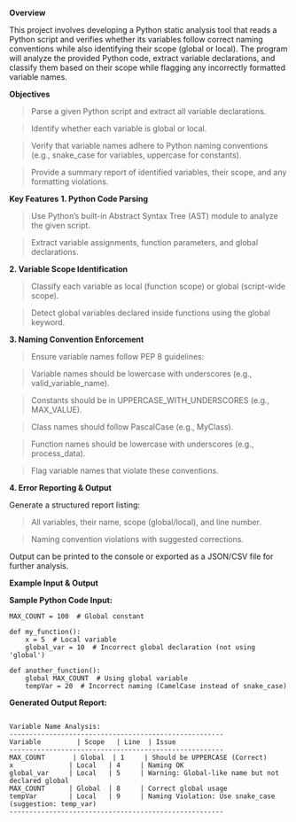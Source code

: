 **Overview**

This project involves developing a Python static analysis tool that reads a Python script and verifies whether its variables follow correct naming conventions while also identifying their scope (global or local). The program will analyze the provided Python code, extract variable declarations, and classify them based on their scope while flagging any incorrectly formatted variable names.

**Objectives**

> Parse a given Python script and extract all variable declarations.

> Identify whether each variable is global or local.

> Verify that variable names adhere to Python naming conventions (e.g., snake_case for variables, uppercase for constants).

> Provide a summary report of identified variables, their scope, and any formatting violations.

**Key Features**
**1. Python Code Parsing**

> Use Python’s built-in Abstract Syntax Tree (AST) module to analyze the given script.

> Extract variable assignments, function parameters, and global declarations.

**2. Variable Scope Identification**

> Classify each variable as local (function scope) or global (script-wide scope).

> Detect global variables declared inside functions using the global keyword.

**3. Naming Convention Enforcement**

> Ensure variable names follow PEP 8 guidelines:

> Variable names should be lowercase with underscores (e.g., valid_variable_name).

> Constants should be in UPPERCASE_WITH_UNDERSCORES (e.g., MAX_VALUE).

> Class names should follow PascalCase (e.g., MyClass).

> Function names should be lowercase with underscores (e.g., process_data).

> Flag variable names that violate these conventions.

**4. Error Reporting & Output**

Generate a structured report listing:

> All variables, their name, scope (global/local), and line number.

> Naming convention violations with suggested corrections.

Output can be printed to the console or exported as a JSON/CSV file for further analysis.


**Example Input & Output**

**Sample Python Code Input:**

```
MAX_COUNT = 100  # Global constant

def my_function():
    x = 5  # Local variable
    global_var = 10  # Incorrect global declaration (not using 'global')

def another_function():
    global MAX_COUNT  # Using global variable
    tempVar = 20  # Incorrect naming (CamelCase instead of snake_case)
```

**Generated Output Report:**

```

Variable Name Analysis:
------------------------------------------------------
Variable         | Scope   | Line  | Issue
------------------------------------------------------
MAX_COUNT       | Global  | 1     | Should be UPPERCASE (Correct)
x              | Local   | 4     | Naming OK
global_var     | Local   | 5     | Warning: Global-like name but not declared global
MAX_COUNT      | Global  | 8     | Correct global usage
tempVar        | Local   | 9     | Naming Violation: Use snake_case (suggestion: temp_var)
------------------------------------------------------
```
